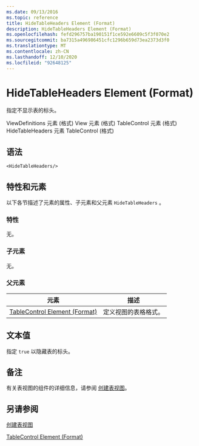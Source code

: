 ```yaml
---
ms.date: 09/13/2016
ms.topic: reference
title: HideTableHeaders Element (Format)
description: HideTableHeaders Element (Format)
ms.openlocfilehash: fefd296757ba190151f1ce592e6609c5f3f070e2
ms.sourcegitcommit: ba7315a496986451cfc1296b659d73ea2373d3f0
ms.translationtype: MT
ms.contentlocale: zh-CN
ms.lasthandoff: 12/10/2020
ms.locfileid: "92648125"
---
```

# <a name="hidetableheaders-element-format"></a>HideTableHeaders Element (Format)

指定不显示表的标头。

ViewDefinitions 元素 (格式) View 元素 (格式) TableControl 元素 (格式) HideTableHeaders 元素 TableControl (格式) 

## <a name="syntax"></a>语法

```vb
<HideTableHeaders/>
```

## <a name="attributes-and-elements"></a>特性和元素

以下各节描述了元素的属性、子元素和父元素 `HideTableHeaders` 。

### <a name="attributes"></a>特性

无。

### <a name="child-elements"></a>子元素

无。

### <a name="parent-elements"></a>父元素

|元素|描述|
|-------------|-----------------|
|[TableControl Element (Format)](./tablecontrol-element-format.md)|定义视图的表格格式。|

## <a name="text-value"></a>文本值

指定 `true` 以隐藏表的标头。

## <a name="remarks"></a>备注

有关表视图的组件的详细信息，请参阅 [创建表视图](./creating-a-table-view.md)。

## <a name="see-also"></a>另请参阅

[创建表视图](./creating-a-table-view.md)

[TableControl Element (Format)](./tablecontrol-element-format.md)
